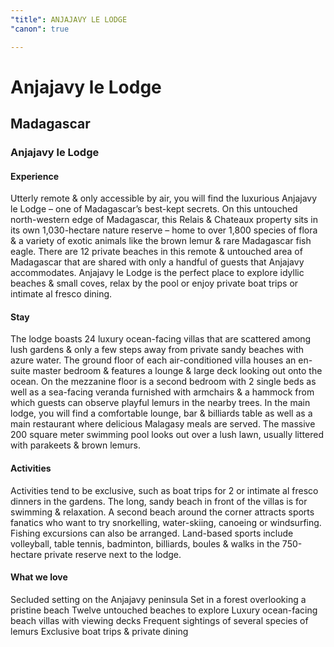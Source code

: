 ```yaml
---
"title": ANJAJAVY LE LODGE
"canon": true

---
```


# Anjajavy le Lodge
## Madagascar
### Anjajavy le Lodge

#### Experience
Utterly remote &amp; only accessible by air, you will find the luxurious Anjajavy le Lodge – one of Madagascar’s best-kept secrets.
On this untouched north-western edge of Madagascar, this Relais &amp; Chateaux property sits in its own 1,030-hectare nature reserve – home to over 1,800 species of flora &amp; a variety of exotic animals like the brown lemur &amp; rare Madagascar fish eagle.
There are 12 private beaches in this remote &amp; untouched area of Madagascar that are shared with only a handful of guests that Anjajavy accommodates.
Anjajavy le Lodge is the perfect place to explore idyllic beaches &amp; small coves, relax by the pool or enjoy private boat trips or intimate al fresco dining.

#### Stay
The lodge boasts 24 luxury ocean-facing villas that are scattered among lush gardens &amp; only a few steps away from private sandy beaches with azure water.
The ground floor of each air-conditioned villa houses an en-suite master bedroom &amp; features a lounge &amp; large deck looking out onto the ocean.  On the mezzanine floor is a second bedroom with 2 single beds as well as a sea-facing veranda furnished with armchairs &amp; a hammock from which guests can observe playful lemurs in the nearby trees.
In the main lodge, you will find a comfortable lounge, bar &amp; billiards table as well as a main restaurant where delicious Malagasy meals are served.  The massive 200 square meter swimming pool looks out over a lush lawn, usually littered with parakeets &amp; brown lemurs.

#### Activities
Activities tend to be exclusive, such as boat trips for 2 or intimate al fresco dinners in the gardens.
The long, sandy beach in front of the villas is for swimming &amp; relaxation.  A second beach around the corner attracts sports fanatics who want to try snorkelling, water-skiing, canoeing or windsurfing.  Fishing excursions can also be arranged.
Land-based sports include volleyball, table tennis, badminton, billiards, boules &amp; walks in the 750-hectare private reserve next to the lodge.


#### What we love
Secluded setting on the Anjajavy peninsula
Set in a forest overlooking a pristine beach
Twelve untouched beaches to explore
Luxury ocean-facing beach villas with viewing decks
Frequent sightings of several species of lemurs
Exclusive boat trips &amp; private dining